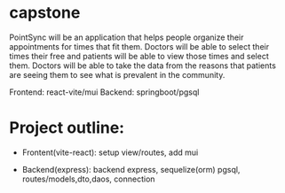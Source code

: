 # capstone

PointSync will be an application that helps people organize their appointments for times that fit them. Doctors will be able to select their times their free and patients will be able to view those times and select them. 
Doctors will be able to take the data from the reasons that patients are seeing them to see what is prevalent in the community.

Frontend: react-vite/mui
Backend: springboot/pgsql

# Project outline:
-  Frontent(vite-react): setup  view/routes, add mui

- Backend(express): backend express, sequelize(orm) pgsql, routes/models,dto,daos, connection